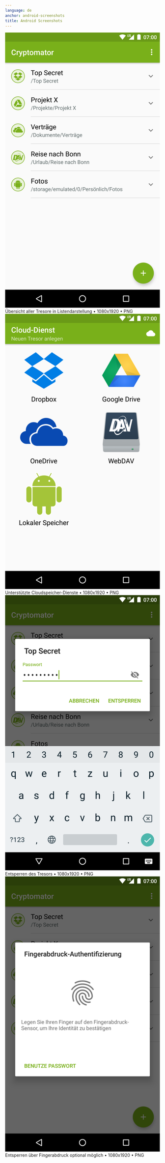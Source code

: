 ```yaml
---
language: de
anchor: android-screenshots
title: Android Screenshots
---
```

<div class="row">
  <div class="col-sm-12 col-md-4">
    <div class="thumbnail text-center">
      <a href="/img/presskit/de/android-screenshot-1.png"><img src="/img/presskit/de/android-screenshot-1.png"/></a>
      <div class="caption">Übersicht aller Tresore in Listendarstellung • 1080x1920 • PNG</div>
    </div>
  </div>
  <div class="clearfix visible-sm-block"></div>
  <div class="col-sm-12 col-md-4">
    <div class="thumbnail text-center">
      <a href="/img/presskit/de/android-screenshot-2.png"><img src="/img/presskit/de/android-screenshot-2.png"/></a>
      <div class="caption">Unterstützte Cloudspeicher-Dienste • 1080x1920 • PNG</div>
    </div>
  </div>
  <div class="clearfix visible-sm-block"></div>
  <div class="col-sm-12 col-md-4">
    <div class="thumbnail text-center">
      <a href="/img/presskit/de/android-screenshot-3.png"><img src="/img/presskit/de/android-screenshot-3.png"/></a>
      <div class="caption">Entsperren des Tresors • 1080x1920 • PNG</div>
    </div>
  </div>
</div>
<div class="row">
  <div class="col-sm-12 col-md-4">
    <div class="thumbnail text-center">
      <a href="/img/presskit/de/android-screenshot-4.png"><img src="/img/presskit/de/android-screenshot-4.png"/></a>
      <div class="caption">Entsperren über Fingerabdruck optional möglich • 1080x1920 • PNG</div>
    </div>
  </div>
</div>
